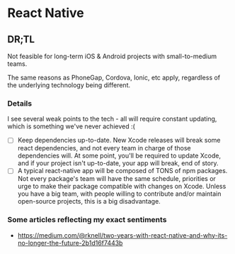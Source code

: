 # React Native

## DR;TL

Not feasible for long-term iOS & Android projects with small-to-medium teams.

The same reasons as PhoneGap, Cordova, Ionic, etc apply, regardless of the underlying technology being different.

### Details

I see several weak points to the tech - all will require constant updating, which is something we've never achieved :(

- [ ] Keep dependencies up-to-date. New Xcode releases will break some react dependencies,
      and not every team in charge of those dependencies will. At some point, you'll be required to update Xcode, and if
      your project isn't up-to-date, your app will break, end of story.
- [ ] A typical react-native app will be composed of TONS of npm packages. Not every package's team will have the same
      schedule, priorities or urge to make their package compatible with changes on Xcode. Unless you have a big team,
      with people willing to contribute and/or maintain open-source projects, this is a big disadvantage.

### Some articles reflecting my exact sentiments

- https://medium.com/@rknell/two-years-with-react-native-and-why-its-no-longer-the-future-2b1d16f7443b
